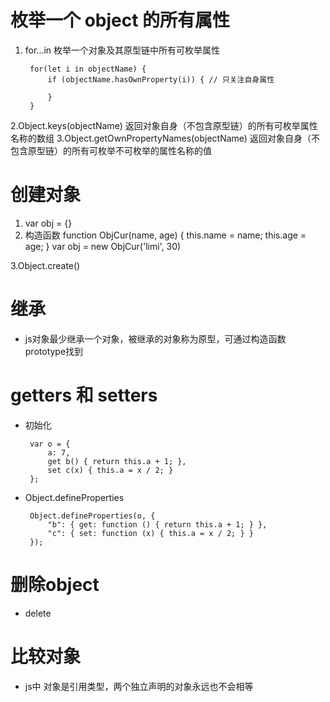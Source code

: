 # 枚举一个 object 的所有属性
1. for...in 枚举一个对象及其原型链中所有可枚举属性

		for(let i in objectName) {
			if (objectName.hasOwnProperty(i)) { // 只关注自身属性

			}
		}
2.Object.keys(objectName) 返回对象自身（不包含原型链）的所有可枚举属性名称的数组
3.Object.getOwnPropertyNames(objectName) 返回对象自身（不包含原型链）的所有可枚举不可枚举的属性名称的值

# 创建对象
1. var obj = {}
2. 构造函数
   function ObjCur(name, age) {
      this.name = name;
	  this.age = age;
   }
   var obj = new ObjCur('limi', 30)
   
3.Object.create()

# 继承
 - js对象最少继承一个对象，被继承的对象称为原型，可通过构造函数prototype找到
# getters 和 setters
 - 初始化

		var o = {
			a: 7,
			get b() { return this.a + 1; },
			set c(x) { this.a = x / 2; }
		};
 - Object.defineProperties

		Object.defineProperties(o, {
			"b": { get: function () { return this.a + 1; } },
			"c": { set: function (x) { this.a = x / 2; } }
		});
# 删除object
 - delete
# 比较对象
 - js中 对象是引用类型，两个独立声明的对象永远也不会相等